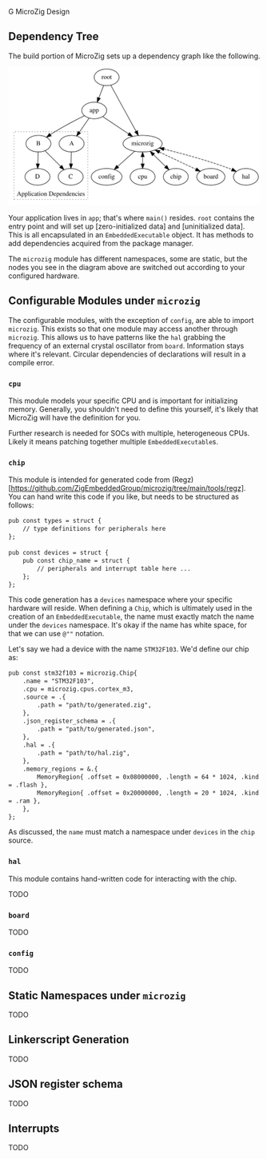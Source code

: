 G MicroZig Design

## Dependency Tree

The build portion of MicroZig sets up a dependency graph like the following.

![](images/deps.svg)

Your application lives in `app`; that's where `main()` resides. `root` contains
the entry point and will set up [zero-initialized data] and [uninitialized
data]. This is all encapsulated in an `EmbeddedExecutable` object. It has
methods to add dependencies acquired from the package manager.

The `microzig` module has different namespaces, some are static, but the nodes
you see in the diagram above are switched out according to your configured
hardware.

## Configurable Modules under `microzig`

The configurable modules, with the exception of `config`, are able to import
`microzig`. This exists so that one module may access another through
`microzig`. This allows us to have patterns like the `hal` grabbing the
frequency of an external crystal oscillator from `board`. Information stays
where it's relevant. Circular dependencies of declarations will result in a
compile error.

### `cpu`

This module models your specific CPU and is important for initializing memory.
Generally, you shouldn't need to define this yourself, it's likely that MicroZig
will have the definition for you.

Further research is needed for SOCs with multiple, heterogeneous CPUs. Likely it
means patching together multiple `EmbeddedExecutable`s.

### `chip`

This module is intended for generated code from
(Regz)[https://github.com/ZigEmbeddedGroup/microzig/tree/main/tools/regz]. You
can hand write this code if you like, but needs to be structured as follows:

```zig
pub const types = struct {
    // type definitions for peripherals here
};

pub const devices = struct {
    pub const chip_name = struct {
        // peripherals and interrupt table here ...
    };
};
```

This code generation has a `devices` namespace where your specific hardware will
reside. When defining a `Chip`, which is ultimately used in the creation of an
`EmbeddedExecutable`, the name must exactly match the name under the `devices`
namespace. It's okay if the name has white space, for that we can use `@""`
notation.

Let's say we had a device with the name `STM32F103`. We'd define our chip as:

```zig
pub const stm32f103 = microzig.Chip{
    .name = "STM32F103",
    .cpu = microzig.cpus.cortex_m3,
    .source = .{
        .path = "path/to/generated.zig",
    },
    .json_register_schema = .{
        .path = "path/to/generated.json",
    },
    .hal = .{
        .path = "path/to/hal.zig",
    },
    .memory_regions = &.{
        MemoryRegion{ .offset = 0x08000000, .length = 64 * 1024, .kind = .flash },
        MemoryRegion{ .offset = 0x20000000, .length = 20 * 1024, .kind = .ram },
    },
};
```

As discussed, the `name` must match a namespace under `devices` in the `chip` source.

### `hal`

This module contains hand-written code for interacting with the chip.

TODO

### `board`

TODO

### `config`

TODO

## Static Namespaces under `microzig`

TODO

## Linkerscript Generation

TODO

## JSON register schema

TODO

## Interrupts

TODO
